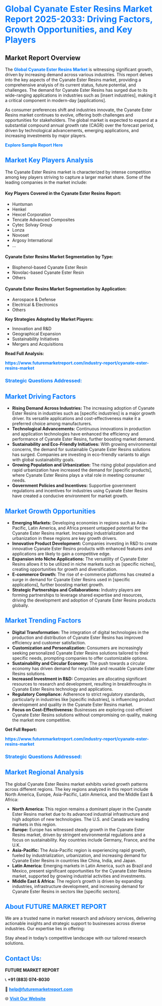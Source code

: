 <h1 style="color: #007BFF;">Global Cyanate Ester Resins Market Report 2025-2033: Driving Factors, Growth Opportunities, and Key Players</h1>

<section id="overview">
<h2>Market Report Overview</h2>
<p>The <a href="https://www.futuremarketreport.com/industry-report/cyanate-ester-resins-market" style="color: #007BFF; text-decoration: none;"><strong>Global Cyanate Ester Resins Market</strong></a> is witnessing significant growth, driven by increasing demand across various industries. This report delves into the key aspects of the Cyanate Ester Resins market, providing a comprehensive analysis of its current status, future potential, and challenges. The demand for Cyanate Ester Resins has surged due to its wide-ranging applications in industries such as [insert industries], making it a critical component in modern-day [applications].</p>
<p>As consumer preferences shift and industries innovate, the Cyanate Ester Resins market continues to evolve, offering both challenges and opportunities for stakeholders. The global market is expected to expand at a substantial compound annual growth rate (CAGR) over the forecast period, driven by technological advancements, emerging applications, and increasing investments by major players.</p>
</section>

<section id="overview">
<p><a href="https://www.futuremarketreport.com/request-sample/reportId=97741" style="color: #007BFF; text-decoration: none;"><strong>Explore Sample Report Here</strong></a></p>
</section>

<section id="key-players">
<h2 style="color: #007BFF;">Market Key Players Analysis</h2>
<p>The Cyanate Ester Resins market is characterized by intense competition among key players striving to capture a larger market share. Some of the leading companies in the market include:</p>
<h4>Key Players Covered in the Cyanate Ester Resins Report:</h4>
<ul><li>Huntsman</li><li>Henkel</li><li>Hexcel Corporation</li><li>Tencate Advanced Composites</li><li>Cytec Solvay Group</li><li>Lonza</li><li>Novoset</li><li>Argosy International</li><li>...</li></ul>
<h4>Cyanate Ester Resins Market Segmentation by Type:</h4>
<ul><li>Bisphenol-based Cyanate Ester Resin</li><li>Novolac-based Cyanate Ester Resin</li><li>Others</li></ul>

<h4>Cyanate Ester Resins Market Segmentation by Application:</h4>
<ul><li>Aerospace &amp; Defense</li><li>Electrical &amp; Electronics</li><li>Others</li></ul>
<p><strong>Key Strategies Adopted by Market Players:</strong></p>
<ul>
<li>Innovation and R&D</li>
<li>Geographical Expansion</li>
<li>Sustainability Initiatives</li>
<li>Mergers and Acquisitions</li>
</ul>
</section>

<section>
<p><strong>Read Full Analysis: </strong></p><a href="https://www.futuremarketreport.com/industry-report/cyanate-ester-resins-market" style="color: #007BFF; text-decoration: none;"><strong>https://www.futuremarketreport.com/industry-report/cyanate-ester-resins-market</strong></a>
<h3 style="color: #007BFF;">Strategic Questions Addressed:</h3>
</section>

<section id="driving-factors">
<h2 style="color: #007BFF;">Market Driving Factors</h2>
<ul>
<li><strong>Rising Demand Across Industries:</strong> The increasing adoption of Cyanate Ester Resins in industries such as [specific industries] is a major growth driver. Its versatile applications and cost-effectiveness make it a preferred choice among manufacturers.</li>
<li><strong>Technological Advancements:</strong> Continuous innovations in production and application technologies have enhanced the efficiency and performance of Cyanate Ester Resins, further boosting market demand.</li>
<li><strong>Sustainability and Eco-Friendly Initiatives:</strong> With growing environmental concerns, the demand for sustainable Cyanate Ester Resins solutions has surged. Companies are investing in eco-friendly variants to align with global sustainability goals.</li>
<li><strong>Growing Population and Urbanization:</strong> The rising global population and rapid urbanization have increased the demand for [specific products], where Cyanate Ester Resins plays a vital role in meeting consumer needs.</li>
<li><strong>Government Policies and Incentives:</strong> Supportive government regulations and incentives for industries using Cyanate Ester Resins have created a conducive environment for market growth.</li>
</ul>
</section>

<section id="growth-opportunities">
<h2 style="color: #007BFF;">Market Growth Opportunities</h2>
<ul>
<li><strong>Emerging Markets:</strong> Developing economies in regions such as Asia-Pacific, Latin America, and Africa present untapped potential for the Cyanate Ester Resins market. Increasing industrialization and urbanization in these regions are key growth drivers.</li>
<li><strong>Innovative Product Development:</strong> Companies investing in R&D to create innovative Cyanate Ester Resins products with enhanced features and applications are likely to gain a competitive edge.</li>
<li><strong>Expansion into Niche Applications:</strong> The versatility of Cyanate Ester Resins allows it to be utilized in niche markets such as [specific niches], creating opportunities for growth and diversification.</li>
<li><strong>E-commerce Growth:</strong> The rise of e-commerce platforms has created a surge in demand for Cyanate Ester Resins used in [specific applications], further boosting market growth.</li>
<li><strong>Strategic Partnerships and Collaborations:</strong> Industry players are forming partnerships to leverage shared expertise and resources, driving the development and adoption of Cyanate Ester Resins products globally.</li>
</ul>
</section>

<section id="trending-factors">
<h2 style="color: #007BFF;">Market Trending Factors</h2>
<ul>
<li><strong>Digital Transformation:</strong> The integration of digital technologies in the production and distribution of Cyanate Ester Resins has improved efficiency and customer satisfaction.</li>
<li><strong>Customization and Personalization:</strong> Consumers are increasingly seeking personalized Cyanate Ester Resins solutions tailored to their specific needs, prompting companies to offer customizable options.</li>
<li><strong>Sustainability and Circular Economy:</strong> The push towards a circular economy has driven demand for recyclable and reusable Cyanate Ester Resins solutions.</li>
<li><strong>Increased Investment in R&D:</strong> Companies are allocating significant resources to research and development, resulting in breakthroughs in Cyanate Ester Resins technology and applications.</li>
<li><strong>Regulatory Compliance:</strong> Adherence to strict regulatory standards, particularly in industries like [specific industries], is influencing product development and quality in the Cyanate Ester Resins market.</li>
<li><strong>Focus on Cost-Effectiveness:</strong> Businesses are exploring cost-efficient Cyanate Ester Resins solutions without compromising on quality, making the market more competitive.</li>
</ul>
</section>

<section>
<p><strong>Get Full Report: </strong></p><a href="https://www.futuremarketreport.com/industry-report/cyanate-ester-resins-market" style="color: #007BFF; text-decoration: none;"><strong>https://www.futuremarketreport.com/industry-report/cyanate-ester-resins-market</strong></a>
<h3 style="color: #007BFF;">Strategic Questions Addressed:</h3>
</section>


<section id="regional-analysis">
<h2 style="color: #007BFF;">Market Regional Analysis</h2>
<p>The global Cyanate Ester Resins market exhibits varied growth patterns across different regions. The key regions analyzed in this report include North America, Europe, Asia-Pacific, Latin America, and the Middle East & Africa:</p>
<ul>
<li><strong>North America:</strong> This region remains a dominant player in the Cyanate Ester Resins market due to its advanced industrial infrastructure and high adoption of new technologies. The U.S. and Canada are leading markets in this region.</li>
<li><strong>Europe:</strong> Europe has witnessed steady growth in the Cyanate Ester Resins market, driven by stringent environmental regulations and a focus on sustainability. Key countries include Germany, France, and the U.K.</li>
<li><strong>Asia-Pacific:</strong> The Asia-Pacific region is experiencing rapid growth, fueled by industrialization, urbanization, and increasing demand for Cyanate Ester Resins in countries like China, India, and Japan.</li>
<li><strong>Latin America:</strong> Emerging markets in Latin America, such as Brazil and Mexico, present significant opportunities for the Cyanate Ester Resins market, supported by growing industrial activities and investments.</li>
<li><strong>Middle East & Africa:</strong> The region’s growth is driven by expanding industries, infrastructure development, and increasing demand for Cyanate Ester Resins in sectors like [specific sectors].</li>
</ul>
</section>

<footer>
<h2 style="color: #007BFF;">About FUTURE MARKET REPORT</h2>
<p>We are a trusted name in market research and advisory services, delivering actionable insights and strategic support to businesses across diverse industries. Our expertise lies in offering:</p>

<p>Stay ahead in today’s competitive landscape with our tailored research solutions.</p>

<h2 style="color: #007BFF;">Contact Us:</h2>
<p><strong>FUTURE MARKET REPORT</strong></p>
<p>📞 <strong>+91 (883) 074-8030</strong></p>
<p>📧 <strong><a href="mailto:help@futuremarketreport.com" style="color: #007BFF;">help@futuremarketreport.com</a></strong></p>
<p>🌐 <strong><a href="https://www.futuremarketreport.com/" style="color: #007BFF;">Visit Our Website</a></strong></p>
</footer>